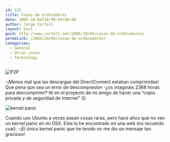 ```yaml
---
id: 132
title: Cosas de ordenadores
date: 2005-10-04T18:08:03+00:00
author: Jorge Cortell
layout: post
guid: http://www.cortell.net/2005/10/04/cosas-de-ordenadores/
permalink: /2005/10/04/cosas-de-ordenadores/
categories:
  - General
  - Otras cosas
  - Technology
---
```

![P2P](http://static.flickr.com/32/49374523_589f45aaf7.jpg?v=0)

-¡Menos mal que las descargas del DirectConnect estaban comprimidas! Que pena que sea un error de descompresión -¿os imagináis 2368 horas para descomprimir? Ni en el proyecto de mi amigo de hacer una &#8220;copia privada y de seguridad de Internet&#8221; 😉

![kernel panic](http://static.flickr.com/33/49374516_5fdef2f5c8.jpg?v=0)

Cuando uso Ubuntu a veces pasan cosas raras, pero hace años que no veo un kernel panic en mi OSX. Este lo he encontrado en una web (no recuerdo cual). -¡El único kernel panic que he tenido no me dio un mensaje tan gracioso!